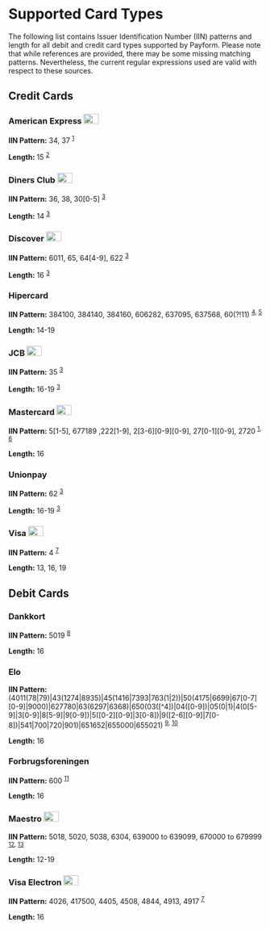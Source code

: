 # Supported Card Types

The following list contains Issuer Identification Number (IIN) patterns and length for all debit and credit card types supported by Payform. Please note that while references are provided, there may be some missing matching patterns. Nevertheless, the current regular expressions used are valid with respect to these sources.

## Credit Cards

### American Express <img src="https://user-images.githubusercontent.com/6437556/45498241-a561a100-b747-11e8-995d-4a935e4c7b5c.png" width="30" height="20">

**IIN Pattern:** 34, 37 <sup>[1]</sup>

**Length:** 15 <sup>[2]</sup>

### Diners Club <img src="https://user-images.githubusercontent.com/6437556/45498174-8400b500-b747-11e8-9afd-85ea2441a9be.png" width="30" height="20">

**IIN Pattern:** 36, 38, 30[0-5] <sup>[3]</sup>

**Length:** 14 <sup>[3]</sup>

### Discover <img src="https://user-images.githubusercontent.com/6437556/45498205-94b12b00-b747-11e8-8749-938483df9cf4.png" width="30" height="20">

**IIN Pattern:** 6011, 65, 64[4-9], 622 <sup>[3]</sup>

**Length:** 16 <sup>[3]</sup>

### Hipercard

**IIN Pattern:** 384100, 384140, 384160, 606282, 637095, 637568, 60(?!11) <sup> [4], [5]</sup>

**Length:** 14-19 

### JCB <img src="https://user-images.githubusercontent.com/6437556/45514600-c2ac6480-b773-11e8-9565-b24839dfa816.png" width="30" height="20">

**IIN Pattern:** 35 <sup>[3]</sup>

**Length:** 16-19 <sup>[3]</sup>

### Mastercard <img src="https://user-images.githubusercontent.com/6437556/45498138-73503f00-b747-11e8-832d-aa23b5eab2a5.png" width="30" height="20">


**IIN Pattern:** 5[1-5], 677189 ,222[1-9], 2[3-6][0-9][0-9], 27[0-1][0-9], 2720 <sup>[1], [6]</sup>

**Length:** 16

### Unionpay

**IIN Pattern:** 62 <sup>[3]</sup>

**Length:** 16-19 <sup>[3]</sup>

### Visa <img src="https://user-images.githubusercontent.com/6437556/45498128-6c293100-b747-11e8-9d92-60c4cdca2436.png" width="30" height="20">

**IIN Pattern:** 4 <sup>[7]</sup>

**Length:** 13, 16, 19

## Debit Cards 

### Dankkort

**IIN Pattern:** 5019 <sup>[8]</sup>

**Length:** 16

### Elo

**IIN Pattern:** (4011(78|79)|43(1274|8935)|45(1416|7393|763(1|2))|50(4175|6699|67[0-7][0-9]|9000)|627780|63(6297|6368)|650(03([^4])|04([0-9])|05(0|1)|4(0[5-9]|3[0-9]|8[5-9]|9[0-9])|5([0-2][0-9]|3[0-8])|9([2-6][0-9]|7[0-8])|541|700|720|901)|651652|655000|655021) <sup>[9], [10]</sup>

**Length:** 16

### Forbrugsforeningen

**IIN Pattern:** 600 <sup>[11]</sup>

**Length:** 16

### Maestro <img src="https://user-images.githubusercontent.com/6437556/45498343-d17d2200-b747-11e8-8a17-7768071a0f2f.png" width="30" height="20">

**IIN Pattern:** 5018, 5020, 5038, 6304, 639000 to 639099, 670000 to 679999 <sup>[12], [13]</sup>

**Length:** 12-19

### Visa Electron <img src="https://user-images.githubusercontent.com/6437556/45514634-dfe13300-b773-11e8-8b1b-52b2bfc30438.png" width="30" height="20">

**IIN Pattern:** 4026, 417500, 4405, 4508, 4844, 4913, 4917 <sup>[7]</sup>

**Length:** 16

<!-- References -->

[1]: https://www.moneris.com/-/media/Moneris/Files/EN/Support/Compliance-Information/CAG_booklet.pdf
[2]: https://www.cybersource.com/developers/getting_started/test_and_manage/best_practices/card_type_id/
[3]: https://www.discovernetwork.com/downloads/IPP_VAR_Compliance.pdf
[4]: https://mage2.pro/t/topic/3865
[5]: https://stevemorse.org/ssn/List_of_Bank_Identification_Numbers.html
[6]: https://www.mastercard.us/en-us/issuers/get-support/2-series-bin-expansion.html
[7]: https://baymard.com/checkout-usability/credit-card-patterns
[8]: https://www.nets.eu/dk-da/kundeservice/Verifikation%20af%20betalingsl%C3%B8sninger/Documents/ct-trg-otrs-en.pdf
[9]: https://mage2.pro/t/topic/3867
[10]: https://github.com/Adyen/adyen-magento/issues/236
[11]: https://tech.dibspayment.com/D2/Toolbox/Test_information/Cards
[12]: http://blog.unibulmerchantservices.com/12-signs-of-a-valid-mastercard-card/
[13]: https://www.mastercard.us/content/dam/mccom/global/documents/mastercard-rules.pdf



